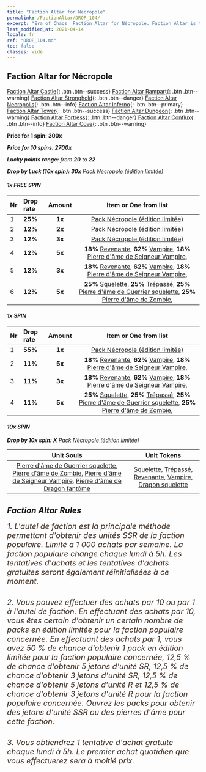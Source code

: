 ```yaml
---
title: "Faction Altar for Nécropole"
permalink: /FactionAltar/DROP_104/
excerpt: "Era of Chaos  Faction Altar for Nécropole. Faction Altar is the primary method for obtaining SSR units from the popular faction. Limited to 1,000 purchases each week. The popular faction changes at 05:00 every Monday. Purchase attempts and free purchase attempts will also reset then."
last_modified_at: 2021-04-14
locale: fr
ref: "DROP_104.md"
toc: false
classes: wide
---
```


##  Faction Altar for **Nécropole**

  [Faction Altar Castle](/fr/FactionAltar/DROP_101/){: .btn .btn--success} [Faction Altar Rampart](/fr/FactionAltar/DROP_102/){: .btn .btn--warning} [Faction Altar Stronghold](/fr/FactionAltar/DROP_103/){: .btn .btn--danger} [Faction Altar Necropolis](/fr/FactionAltar/DROP_104/){: .btn .btn--info} [Faction Altar Inferno](/fr/FactionAltar/DROP_105/){: .btn .btn--primary} [Faction Altar Tower](/fr/FactionAltar/DROP_106/){: .btn .btn--success} [Faction Altar Dungeon](/fr/FactionAltar/DROP_107/){: .btn .btn--warning} [Faction Altar Fortress](/fr/FactionAltar/DROP_108/){: .btn .btn--danger} [Faction Altar Conflux](/fr/FactionAltar/DROP_109/){: .btn .btn--info} [Faction Altar Cove](/fr/FactionAltar/DROP_112/){: .btn .btn--warning} 

  **Price for 1 spin: 300x** <i class="fas fa-gem"/>

  **Price for 10 spins: 2700x** <i class="fas fa-gem"/>

  **Lucky points range:** from **20** to **22**

  **Drop by Luck (10x spin): 30x** [Pack Nécropole (édition limitée)](/fr/Items/con_2102/)

####  1x FREE SPIN 

  |    Nr    |  Drop rate  |  Amount   |   Item or One from list  |
  |:---------|:------------|:---------:|:------------------------:|
  | 1 | **25%** | **1x** | [Pack Nécropole (édition limitée)](/fr/Items/con_2102/) |
  | 2 | **12%** | **2x** | [Pack Nécropole (édition limitée)](/fr/Items/con_2102/) |
  | 3 | **12%** | **3x** | [Pack Nécropole (édition limitée)](/fr/Items/con_2102/) |
  | 4 | **12%** | **5x** |  **18%** [Revenante](/fr/Items/unt_210/),  **62%** [Vampire](/fr/Items/unt_211/),  **18%** [Pierre d'âme de Seigneur Vampire](/fr/Items/unt_300/),  |
  | 5 | **12%** | **3x** |  **18%** [Revenante](/fr/Items/unt_210/),  **62%** [Vampire](/fr/Items/unt_211/),  **18%** [Pierre d'âme de Seigneur Vampire](/fr/Items/unt_300/),  |
  | 6 | **12%** | **5x** |  **25%** [Squelette](/fr/Items/unt_208/),  **25%** [Trépassé](/fr/Items/unt_209/),  **25%** [Pierre d'âme de Guerrier squelette](/fr/Items/unt_297/),  **25%** [Pierre d'âme de Zombie](/fr/Items/unt_298/),  |


####  1x SPIN 

  |    Nr    |  Drop rate  |  Amount   |   Item or One from list  |
  |:---------|:------------|:---------:|:------------------------:|
  | 1 | **55%** | **1x** | [Pack Nécropole (édition limitée)](/fr/Items/con_2102/) |
  | 2 | **11%** | **5x** |  **18%** [Revenante](/fr/Items/unt_210/),  **62%** [Vampire](/fr/Items/unt_211/),  **18%** [Pierre d'âme de Seigneur Vampire](/fr/Items/unt_300/),  |
  | 3 | **11%** | **3x** |  **18%** [Revenante](/fr/Items/unt_210/),  **62%** [Vampire](/fr/Items/unt_211/),  **18%** [Pierre d'âme de Seigneur Vampire](/fr/Items/unt_300/),  |
  | 4 | **11%** | **5x** |  **25%** [Squelette](/fr/Items/unt_208/),  **25%** [Trépassé](/fr/Items/unt_209/),  **25%** [Pierre d'âme de Guerrier squelette](/fr/Items/unt_297/),  **25%** [Pierre d'âme de Zombie](/fr/Items/unt_298/),  |


####  10x SPIN 

  **Drop by 10x spin: X** [Pack Nécropole (édition limitée)](/fr/Items/con_2102/)

  |    Unit Souls    |  Unit Tokens  |
  |:----------------:|:-------------:|
  | [Pierre d'âme de Guerrier squelette](/fr/Items/unt_297/), [Pierre d'âme de Zombie](/fr/Items/unt_298/), [Pierre d'âme de Seigneur Vampire](/fr/Items/unt_300/), [Pierre d'âme de Dragon fantôme](/fr/Items/unt_303/) | [Squelette](/fr/Items/unt_208/), [Trépassé](/fr/Items/unt_209/), [Revenante](/fr/Items/unt_210/), [Vampire](/fr/Items/unt_211/), [Dragon squelette](/fr/Items/unt_214/) |



## Faction Altar Rules

  <span style="color: #3c2a1e;font-size:20px">1. L'autel de faction est la principale méthode permettant d'obtenir des unités SSR de la faction populaire. Limité à 1 000 achats par semaine. La faction populaire change chaque lundi à 5h. Les tentatives d'achats et les tentatives d'achats gratuites seront également réinitialisées à ce moment. </span><br/>

<br/>  <span style="color: #3c2a1e;font-size:20px">2. Vous pouvez effectuer des achats par 10 ou par 1 à l'autel de faction. En effectuant des achats par 10, vous êtes certain d'obtenir un certain nombre de packs en édition limitée pour la faction populaire concernée. En effectuant des achats par 1, vous avez 50 % de chance d'obtenir 1 pack en édition limitée pour la faction populaire concernée, 12,5 % de chance d'obtenir 5 jetons d'unité SR, 12,5 % de chance d'obtenir 3 jetons d'unité SR, 12,5 % de chance d'obtenir 5 jetons d'unité R et 12,5 % de chance d'obtenir 3 jetons d'unité R pour la faction populaire concernée. Ouvrez les packs pour obtenir des jetons d'unité SSR ou des pierres d'âme pour cette faction.</span><br/>

<br/>  <span style="color: #3c2a1e;font-size:20px">3. Vous obtiendrez 1 tentative d'achat gratuite chaque lundi à 5h. Le premier achat quotidien que vous effectuerez sera à moitié prix.</span><br/>

<br/>